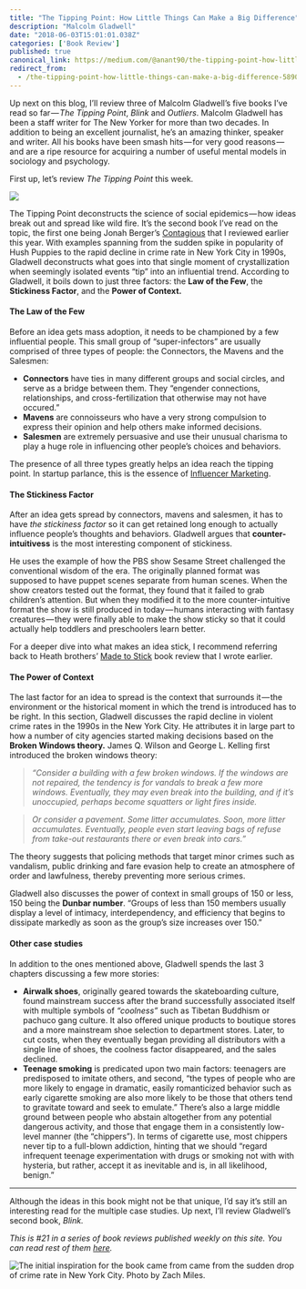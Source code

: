 ```yaml
---
title: "The Tipping Point: How Little Things Can Make a Big Difference"
description: "Malcolm Gladwell"
date: "2018-06-03T15:01:01.038Z"
categories: ['Book Review']
published: true
canonical_link: https://medium.com/@anant90/the-tipping-point-how-little-things-can-make-a-big-difference-58903e0f05c7
redirect_from:
  - /the-tipping-point-how-little-things-can-make-a-big-difference-58903e0f05c7
---
```


Up next on this blog, I’ll review three of Malcolm Gladwell’s five books I’ve read so far — _The Tipping Point_, _Blink_ and _Outliers_. Malcolm Gladwell has been a staff writer for The New Yorker for more than two decades. In addition to being an excellent journalist, he’s an amazing thinker, speaker and writer. All his books have been smash hits — for very good reasons — and are a ripe resource for acquiring a number of useful mental models in sociology and psychology.

First up, let’s review _The Tipping Point_ this week.

![](/assets/blog/the-tipping-point-how-little-things-can-make-a-big-difference/asset-1.jpeg)

The Tipping Point deconstructs the science of social epidemics — how ideas break out and spread like wild fire. It’s the second book I’ve read on the topic, the first one being Jonah Berger’s [Contagious](https://anantjain.dev/contagious-why-things-catch-on-c4dfa405db14) that I reviewed earlier this year. With examples spanning from the sudden spike in popularity of Hush Puppies to the rapid decline in crime rate in New York City in 1990s, Gladwell deconstructs what goes into that single moment of crystallization when seemingly isolated events “tip” into an influential trend. According to Gladwell, it boils down to just three factors: the **Law of the Few**, the **Stickiness Factor**, and the **Power of Context.**

#### The Law of the Few

Before an idea gets mass adoption, it needs to be championed by a few influential people. This small group of “super-infectors” are usually comprised of three types of people: the Connectors, the Mavens and the Salesmen:

-   **Connectors** have ties in many different groups and social circles, and serve as a bridge between them. They “engender connections, relationships, and cross-fertilization that otherwise may not have occured.”
-   **Mavens** are connoisseurs who have a very strong compulsion to express their opinion and help others make informed decisions.
-   **Salesmen** are extremely persuasive and use their unusual charisma to play a huge role in influencing other people’s choices and behaviors.

The presence of all three types greatly helps an idea reach the tipping point. In startup parlance, this is the essence of [Influencer Marketing](https://en.wikipedia.org/wiki/Influencer_marketing).

#### The Stickiness Factor

After an idea gets spread by connectors, mavens and salesmen, it has to have _the stickiness factor_ so it can get retained long enough to actually influence people’s thoughts and behaviors. Gladwell argues that **counter-intuitivess** is the most interesting component of stickiness.

He uses the example of how the PBS show Sesame Street challenged the conventional wisdom of the era. The originally planned format was supposed to have puppet scenes separate from human scenes. When the show creators tested out the format, they found that it failed to grab children’s attention. But when they modified it to the more counter-intuitive format the show is still produced in today — humans interacting with fantasy creatures — they were finally able to make the show sticky so that it could actually help toddlers and preschoolers learn better.

For a deeper dive into what makes an idea stick, I recommend referring back to Heath brothers’ [Made to Stick](https://anantjain.dev/made-to-stick-why-some-ideas-survive-and-others-die-6dbd00563d48) book review that I wrote earlier.

#### The Power of Context

The last factor for an idea to spread is the context that surrounds it — the environment or the historical moment in which the trend is introduced has to be right. In this section, Gladwell discusses the rapid decline in violent crime rates in the 1990s in the New York City. He attributes it in large part to how a number of city agencies started making decisions based on the **Broken Windows theory.** James Q. Wilson and George L. Kelling first introduced the broken windows theory:

> _“Consider a building with a few broken windows. If the windows are not repaired, the tendency is for vandals to break a few more windows. Eventually, they may even break into the building, and if it’s unoccupied, perhaps become squatters or light fires inside._

> _Or consider a pavement. Some litter accumulates. Soon, more litter accumulates. Eventually, people even start leaving bags of refuse from take-out restaurants there or even break into cars.”_

The theory suggests that policing methods that target minor crimes such as vandalism, public drinking and fare evasion help to create an atmosphere of order and lawfulness, thereby preventing more serious crimes.

Gladwell also discusses the power of context in small groups of 150 or less, 150 being the **Dunbar number**. “Groups of less than 150 members usually display a level of intimacy, interdependency, and efficiency that begins to dissipate markedly as soon as the group’s size increases over 150.”

#### Other case studies

In addition to the ones mentioned above, Gladwell spends the last 3 chapters discussing a few more stories:

-   **Airwalk shoes**, originally geared towards the skateboarding culture, found mainstream success after the brand successfully associated itself with multiple symbols of _“coolness”_ such as Tibetan Buddhism or pachuco gang culture. It also offered unique products to boutique stores and a more mainstream shoe selection to department stores. Later, to cut costs, when they eventually began providing all distributors with a single line of shoes, the coolness factor disappeared, and the sales declined.
-   **Teenage smoking** is predicated upon two main factors: teenagers are predisposed to imitate others, and second, “the types of people who are more likely to engage in dramatic, easily romanticized behavior such as early cigarette smoking are also more likely to be those that others tend to gravitate toward and seek to emulate.” There’s also a large middle ground between people who abstain altogether from any potential dangerous activity, and those that engage them in a consistently low-level manner (the “chippers”). In terms of cigarette use, most chippers never tip to a full-blown addiction, hinting that we should “regard infrequent teenage experimentation with drugs or smoking not with with hysteria, but rather, accept it as inevitable and is, in all likelihood, benign.”

---

Although the ideas in this book might not be that unique, I’d say it’s still an interesting read for the multiple case studies. Up next, I’ll review Gladwell’s second book, _Blink._

_This is #21 in a series of book reviews published weekly on this site. You can read rest of them_ [_here_](https://anantjain.dev/tagged/books)_._

![The initial inspiration for the book came from came from the sudden drop of crime rate in New York City. Photo by [Zach Miles](https://unsplash.com/@zachmiles).](/assets/blog/the-tipping-point-how-little-things-can-make-a-big-difference/asset-2.png)
